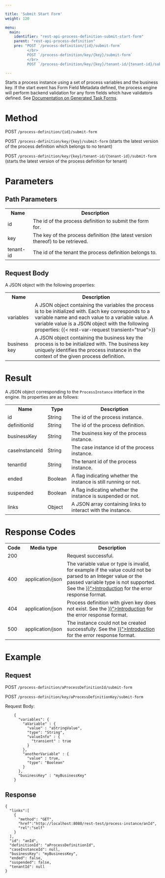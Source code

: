 ```yaml
---

title: 'Submit Start Form'
weight: 120

menu:
  main:
    identifier: "rest-api-process-definition-submit-start-form"
    parent: "rest-api-process-definition"
    pre: "POST `/process-definition/{id}/submit-form`
          </br>
          POST `/process-definition/key/{key}/submit-form`
          </br>
          POST `/process-definition/key/{key}/tenant-id/{tenant-id}/submit-form`"

---
```



Starts a process instance using a set of process variables and the business key. If the start event has Form Field Metadata defined, the process engine will perform backend validation for any form fields which have validators defined. See [Documentation on Generated Task Forms](../../user-guide/task-forms/_index.md#generated-task-forms).


# Method

POST `/process-definition/{id}/submit-form`

POST `/process-definition/key/{key}/submit-form` (starts the latest version of the process definition which belongs to no tenant)

POST `/process-definition/key/{key}/tenant-id/{tenant-id}/submit-form` (starts the latest version of the process definition for tenant)


# Parameters

## Path Parameters

<table class="table table-striped">
  <tr>
    <th>Name</th>
    <th>Description</th>
  </tr>
  <tr>
    <td>id</td>
    <td>The id of the process definition to submit the form for.</td>
  </tr>
  <tr>
    <td>key</td>
    <td>The key of the process definition (the latest version thereof) to be retrieved.</td>
  </tr>
  <tr>
    <td>tenant-id</td>
    <td>The id of the tenant the process definition belongs to.</td>
  </tr>
</table>


## Request Body

A JSON object with the following properties:

<table class="table table-striped">
  <tr>
    <th>Name</th>
    <th>Description</th>
  </tr>
  <tr>
    <td>variables</td>
    <td>A JSON object containing the variables the process is to be initialized with. Each key corresponds to a variable name and each value to a variable value. A variable value is a JSON object with the following properties:
    {{< rest-var-request transient="true">}}
  </tr>
  <tr>
    <td>business key</td>
    <td>A JSON object containing the business key the process is to be initialized with.
	The business key uniquely identifies the process instance in the context of the given process definition.</td>
  </tr>
</table>


# Result

A JSON object corresponding to the `ProcessInstance` interface in the engine.
Its properties are as follows:

<table class="table table-striped">
  <tr>
    <th>Name</th>
    <th>Type</th>
    <th>Description</th>
  </tr>
  <tr>
    <td>id</td>
    <td>String</td>
    <td>The id of the process instance.</td>
  </tr>
  <tr>
    <td>definitionId</td>
    <td>String</td>
    <td>The id of the process definition.</td>
  </tr>
  <tr>
    <td>businessKey</td>
    <td>String</td>
    <td>The business key of the process instance.</td>
  </tr>
  <tr>
    <td>caseInstanceId</td>
    <td>String</td>
    <td>The case instance id of the process instance.</td>
  </tr>
  <tr>
    <td>tenantId</td>
    <td>String</td>
    <td>The tenant id of the process instance.</td>
  </tr>
  <tr>
    <td>ended</td>
    <td>Boolean</td>
    <td>A flag indicating whether the instance is still running or not.</td>
  </tr>
  <tr>
    <td>suspended</td>
    <td>Boolean</td>
    <td>A flag indicating whether the instance is suspended or not.</td>
  </tr>
  <tr>
    <td>links</td>
    <td>Object</td>
    <td>A JSON array containing links to interact with the instance.</td>
  </tr>
</table>


# Response Codes

<table class="table table-striped">
  <tr>
    <th>Code</th>
    <th>Media type</th>
    <th>Description</th>
  </tr>
  <tr>
    <td>200</td>
    <td></td>
    <td>Request successful.</td>
  </tr>
  <tr>
    <td>400</td>
    <td>application/json</td>
    <td>The variable value or type is invalid, for example if the value could not be parsed to an Integer value or the passed variable type is not supported. See the <a href="../../reference/rest/overview/_index.md#error-handling" >}}">Introduction</a> for the error response format.</td>
  </tr>
  <tr>
    <td>404</td>
    <td>application/json</td>
    <td>Process definition with given key does not exist. See the <a href="../../reference/rest/overview/_index.md#error-handling" >}}">Introduction</a> for the error response format.</td>
  </tr>
  <tr>
    <td>500</td>
    <td>application/json</td>
    <td>The instance could not be created successfully. See the <a href="../../reference/rest/overview/_index.md#error-handling" >}}">Introduction</a> for the error response format.</td>
  </tr>
</table>


# Example

## Request

POST `/process-definition/aProcessDefinitionId/submit-form`

POST `/process-definition/key/aProcessDefinitionKey/submit-form`

Request Body:

```
    {
      "variables": {
        "aVariable" : {
          "value" : "aStringValue",
          "type": "String",
          "valueInfo" : {
            "transient" : true
          }
        },
        "anotherVariable" : {
          "value" : true,
          "type": "Boolean"
        }
      },
      "businessKey" : "myBusinessKey"
    }
```

## Response

```
{
  "links":[
    {
      "method": "GET",
      "href":"http://localhost:8080/rest-test/process-instance/anId",
      "rel":"self"
    }
  ],
  "id": "anId",
  "definitionId": "aProcessDefinitionId",
  "caseInstanceId": null,
  "businessKey": "myBusinessKey",
  "ended": false,
  "suspended": false,
  "tenantId": null
}
```

